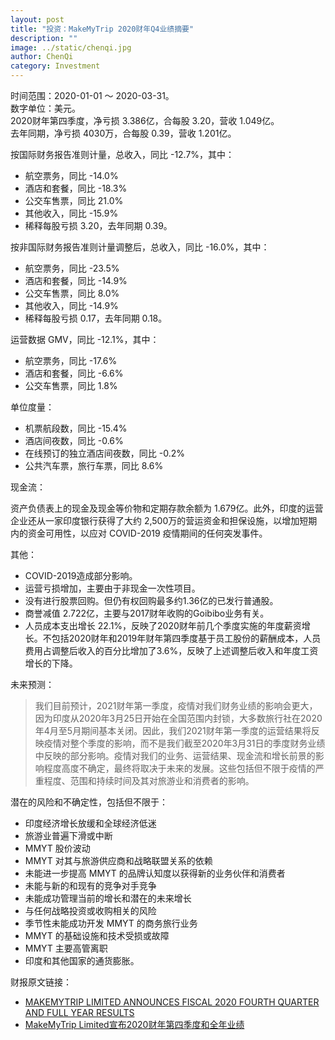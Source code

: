 ```yaml
---
layout: post
title: "投资：MakeMyTrip 2020财年Q4业绩摘要"
description: ""
image: ../static/chenqi.jpg
author: ChenQi
category: Investment
---
```


时间范围：2020-01-01 ～ 2020-03-31。  
数字单位：美元。  
2020财年第四季度，净亏损 3.386亿，合每股 3.20，营收 1.049亿。  
去年同期，净亏损 4030万，合每股 0.39，营收 1.201亿。  

按国际财务报告准则计量，总收入，同比 -12.7%，其中：

+ 航空票务，同比 -14.0%
+ 酒店和套餐，同比 -18.3%
+ 公交车售票，同比 21.0%
+ 其他收入，同比 -15.9%
+ 稀释每股亏损 3.20，去年同期 0.39。

按非国际财务报告准则计量调整后，总收入，同比 -16.0%，其中：

+ 航空票务，同比 -23.5%
+ 酒店和套餐，同比 -14.9%
+ 公交车售票，同比 8.0%
+ 其他收入，同比 -14.9%
+ 稀释每股亏损 0.17，去年同期 0.18。

运营数据 GMV，同比 -12.1%，其中：

+ 航空票务，同比 -17.6%
+ 酒店和套餐，同比 -6.6%
+ 公交车售票，同比 1.8%

单位度量：

+ 机票航段数，同比 -15.4%
+ 酒店间夜数，同比 -0.6%
+ 在线预订的独立酒店间夜数，同比 -0.2%
+ 公共汽车票，旅行车票，同比 8.6%

现金流：  

资产负债表上的现金及现金等价物和定期存款余额为 1.679亿。此外，印度的运营企业还从一家印度银行获得了大约 2,500万的营运资金和担保设施，以增加短期内的资金可用性，以应对 COVID-2019 疫情期间的任何突发事件。

其他：

+ COVID-2019造成部分影响。
+ 运营亏损增加，主要由于非现金一次性项目。
+ 没有进行股票回购。但仍有权回购最多约1.36亿的已发行普通股。
+ 商誉减值 2.722亿，主要与2017财年收购的Goibibo业务有关。
+ 人员成本支出增长 22.1%，反映了2020财年前几个季度实施的年度薪资增长。不包括2020财年和2019年财年第四季度基于员工股份的薪酬成本，人员费用占调整后收入的百分比增加了3.6%，反映了上述调整后收入和年度工资增长的下降。

未来预测：

> 我们目前预计，2021财年第一季度，疫情对我们财务业绩的影响会更大，因为印度从2020年3月25日开始在全国范围内封锁，大多数旅行社在2020年4月至5月期间基本关闭。因此，我们2021财年第一季度的运营结果将反映疫情对整个季度的影响，而不是我们截至2020年3月31日的季度财务业绩中反映的部分影响。疫情对我们的业务、运营结果、现金流和增长前景的影响程度高度不确定，最终将取决于未来的发展。这些包括但不限于疫情的严重程度、范围和持续时间及其对旅游业和消费者的影响。

潜在的风险和不确定性，包括但不限于：

+ 印度经济增长放缓和全球经济低迷
+ 旅游业普遍下滑或中断
+ MMYT 股价波动
+ MMYT 对其与旅游供应商和战略联盟关系的依赖
+ 未能进一步提高 MMYT 的品牌认知度以获得新的业务伙伴和消费者
+ 未能与新的和现有的竞争对手竞争
+ 未能成功管理当前的增长和潜在的未来增长
+ 与任何战略投资或收购相关的风险
+ 季节性未能成功开发 MMYT 的商务旅行业务
+ MMYT 的基础设施和技术受损或故障
+ MMYT 主要高管离职
+ 印度和其他国家的通货膨胀。

财报原文链接：

+ [MAKEMYTRIP LIMITED ANNOUNCES FISCAL 2020 FOURTH QUARTER AND FULL YEAR RESULTS](https://www.sec.gov/Archives/edgar/data/1495153/000156459020030663/mmyt-ex991_6.htm)
+ [MakeMyTrip Limited宣布2020财年第四季度和全年业绩](https://news.futunn.com/translate/1366977211593122622/131365/0)
